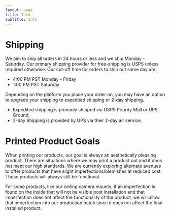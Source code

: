 ```yaml
---
layout: page
title: Info
subtitle: Info
---
```


# Shipping

We aim to ship all orders in 24 hours or less and we ship Monday - Saturday. Our primary shipping provider for free-shipping is USPS unless required otherwise. Our cut-off time for orders to ship out same day are:

- 4:00 PM PST Monday - Friday
- 1:00 PM PST Saturday

Depending on the platform you place your order on, you may have an option to upgrade your shipping to expedited shipping or 2-day shipping. 
- Expedited shipping is primarily shipped via USPS Priority Mail or UPS Ground. 
- 2-day Shipping is provided by UPS via their 2-day air service. 

# Printed Product Goals

When printing our products, our goal is always an aesthetically pleasing product. There are situations where we may print a product out
and it does not meet our high standards. We are currently exploring alternate avenues to offer products that have slight imperfections/blemishes
at reduced cost. Those products will always still be functional. 

For some products, like our ceiling camera mounts, if an imperfection is found on the inside that will not be visible post installation and that imperfection
does not affect the functionality of the product,  we will allow that imperfection into our production batch since it does not affect the final installed product. 